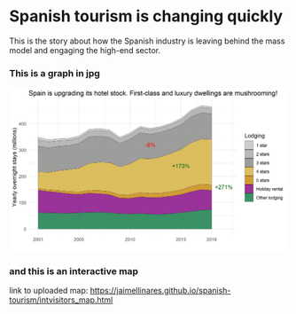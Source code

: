 # Spanish tourism is changing quickly
This is the story about how the Spanish industry is leaving behind the mass model and engaging the high-end sector.
### This is a graph in jpg
![alt text](https://github.com/jaimellinares/spanish-tourism/blob/master/dataviz/g_hotelstock.jpg)
### and this is an interactive map

link to uploaded map:
https://jaimellinares.github.io/spanish-tourism/intvisitors_map.html
